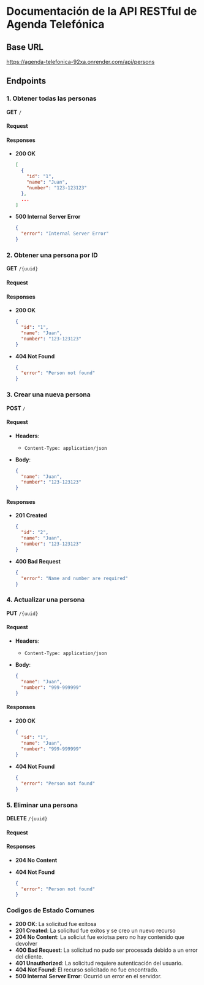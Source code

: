 # Documentación de la API RESTful de Agenda Telefónica

## Base URL

https://agenda-telefonica-92xa.onrender.com/api/persons

## Endpoints

### 1. Obtener todas las personas

**GET** `/`

#### Request

#### Responses

- **200 OK**
  ```json
  [
    {
      "id": "1",
      "name": "Juan",
      "number": "123-123123"
    },
    ...
  ]
  ```
- **500 Internal Server Error**

  ```json
  {
    "error": "Internal Server Error"
  }
  ```

### 2. Obtener una persona por ID

**GET** `/{uuid}`

#### Request

#### Responses

- **200 OK**

  ```json
  {
    "id": "1",
    "name": "Juan",
    "number": "123-123123"
  }
  ```

- **404 Not Found**

  ```json
  {
    "error": "Person not found"
  }
  ```

### 3. Crear una nueva persona

**POST** `/`

#### Request

- **Headers**:

  - `Content-Type: application/json`

- **Body**:

  ```json
  {
    "name": "Juan",
    "number": "123-123123"
  }
  ```

#### Responses

- **201 Created**

  ```json
  {
    "id": "2",
    "name": "Juan",
    "number": "123-123123"
  }
  ```

- **400 Bad Request**

  ```json
  {
    "error": "Name and number are required"
  }
  ```

### 4. Actualizar una persona

**PUT** `/{uuid}`

#### Request

- **Headers**:

  - `Content-Type: application/json`

- **Body**:

  ```json
  {
    "name": "Juan",
    "number": "999-999999"
  }
  ```

#### Responses

- **200 OK**

  ```json
  {
    "id": "1",
    "name": "Juan",
    "number": "999-999999"
  }
  ```

- **404 Not Found**

  ```json
  {
    "error": "Person not found"
  }
  ```

### 5. Eliminar una persona

**DELETE** `/{uuid}`

#### Request

#### Responses

- **204 No Content**

- **404 Not Found**

  ```json
  {
    "error": "Person not found"
  }
  ```

### Codigos de Estado Comunes

- **200 OK**: La solicitud fue exitosa
- **201 Created**: La solicitud fue exitos y se creo un nuevo recurso
- **204 No Content**: La soliciut fue exiotsa pero no hay contenido que devolver
- **400 Bad Request**: La solicitud no pudo ser procesada debido a un error del cliente.
- **401 Unauthorized**: La solicitud requiere autenticación del usuario.
- **404 Not Found**: El recurso solicitado no fue encontrado.
- **500 Internal Server Error**: Ocurrió un error en el servidor.
